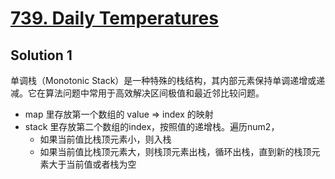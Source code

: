 # [739. Daily Temperatures](https://leetcode.cn/problems/daily-temperatures/)

## Solution 1

单调栈（Monotonic Stack）是一种特殊的栈结构，其内部元素保持单调递增或递减。它在算法问题中常用于高效解决区间极值和最近邻比较问题。

- map 里存放第一个数组的 value => index 的映射
- stack 里存放第二个数组的index，按照值的递增栈。遍历num2，
  - 如果当前值比栈顶元素小，则入栈
  - 如果当前值比栈顶元素大，则栈顶元素出栈，循环出栈，直到新的栈顶元素大于当前值或者栈为空